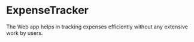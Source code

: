 # ExpenseTracker
The Web app helps in tracking expenses efficiently without any extensive work by users.
